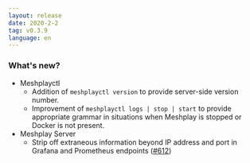 ```yaml
---
layout: release
date: 2020-2-2
tag: v0.3.9
language: en
---
```


### What's new?

- Meshplayctl
  - Addition of `meshplayctl version` to provide server-side version number.
  - Improvement of `meshplayctl logs | stop | start` to provide appropriate grammar in situations when Meshplay is stopped or Docker is not present.
- Meshplay Server
  - Strip off extraneous information beyond IP address and port in Grafana and Prometheus endpoints ([#612](https://github.com/khulnasoft/meshplay/issues/612))


